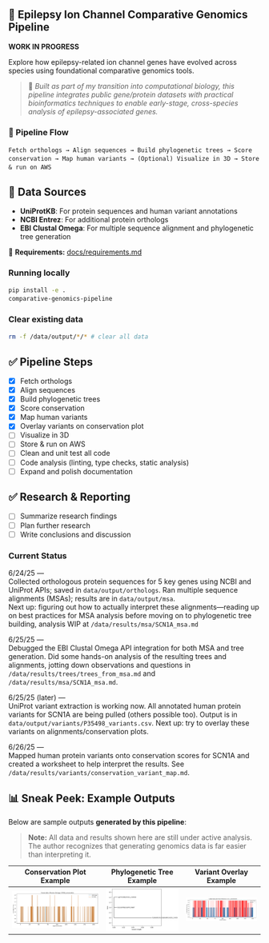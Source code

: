 ## 🧬 Epilepsy Ion Channel Comparative Genomics Pipeline

**WORK IN PROGRESS**

Explore how epilepsy-related ion channel genes have evolved across species using foundational comparative genomics tools.

> 🧪 *Built as part of my transition into computational biology, this pipeline integrates public gene/protein datasets with practical bioinformatics techniques to enable early-stage, cross-species analysis of epilepsy-associated genes.*

### 🚀 Pipeline Flow  
`Fetch orthologs → Align sequences → Build phylogenetic trees → Score conservation → Map human variants → (Optional) Visualize in 3D → Store & run on AWS`

## 🚦 Data Sources

- **UniProtKB**: For protein sequences and human variant annotations
- **NCBI Entrez**: For additional protein orthologs
- **EBI Clustal Omega**: For multiple sequence alignment and phylogenetic tree generation


📁 **Requirements:** [docs/requirements.md](docs/requirements.md)

### Running locally
```BASH
pip install -e .
comparative-genomics-pipeline
```
### Clear existing data
```BASH
rm -f /data/output/*/* # clear all data
```

## ✅ Pipeline Steps

- [x] Fetch orthologs
- [x] Align sequences
- [x] Build phylogenetic trees
- [x] Score conservation
- [x] Map human variants
- [x] Overlay variants on conservation plot
- [ ] Visualize in 3D
- [ ] Store & run on AWS
- [ ] Clean and unit test all code
- [ ] Code analysis (linting, type checks, static analysis)
- [ ] Expand and polish documentation

## ✅ Research & Reporting

- [ ] Summarize research findings
- [ ] Plan further research
- [ ] Write conclusions and discussion

### Current Status

6/24/25 —  
Collected orthologous protein sequences for 5 key genes using NCBI and UniProt APIs; saved in `data/output/orthologs`.
Ran multiple sequence alignments (MSAs); results are in `data/output/msa`.  
Next up: figuring out how to actually interpret these alignments—reading up on best practices for MSA analysis before moving on to phylogenetic tree building, analysis WIP at `/data/results/msa/SCN1A_msa.md`

6/25/25 —  
Debugged the EBI Clustal Omega API integration for both MSA and tree generation. Did some hands-on analysis of the resulting trees and alignments, jotting down observations and questions in `/data/results/trees/trees_from_msa.md` and `/data/results/msa/SCN1A_msa.md`.

6/25/25 (later) —  
UniProt variant extraction is working now. All annotated human protein variants for SCN1A are being pulled (others possible too). Output is in `data/output/variants/P35498_variants.csv`. Next up: try to overlay these variants on alignments/conservation plots.

6/26/25 —  
Mapped human protein variants onto conservation scores for SCN1A and created a worksheet to help interpret the results. See `/data/results/variants/conservation_variant_map.md`.

## 📊 Sneak Peek: Example Outputs

Below are sample outputs **generated by this pipeline**:

> **Note:** All data and results shown here are still under active analysis. The author recognizes that generating genomics data is far easier than interpreting it. 

| Conservation Plot Example | Phylogenetic Tree Example | Variant Overlay Example |
|:------------------------:|:------------------------:|:----------------------:|
| ![Conservation](data/output/conservation/SCN1A_conservation_entropy.png) | ![Tree](data/output/trees/SCN1A.png) | ![Variants](data/output/variants/SCN1A_conservation_with_variants.png) |
